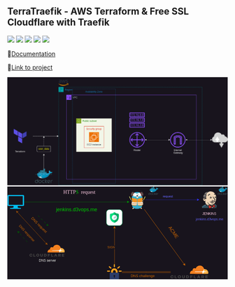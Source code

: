 ## TerraTraefik - AWS Terraform & Free SSL Cloudflare with Traefik 

![](https://img.shields.io/badge/Traefik%20Proxy-24A1C1.svg?style=for-the-badge&logo=Traefik-Proxy&logoColor=white)
![](https://img.shields.io/badge/Terraform-844FBA.svg?style=for-the-badge&logo=Terraform&logoColor=white)
![](https://img.shields.io/badge/Amazon%20Web%20Services-232F3E.svg?style=for-the-badge&logo=Amazon-Web-Services&logoColor=white)
![](https://img.shields.io/badge/Amazon%20EC2-FF9900.svg?style=for-the-badge&logo=Amazon-EC2&logoColor=white)
![](https://img.shields.io/badge/Cloudflare-F38020.svg?style=for-the-badge&logo=Cloudflare&logoColor=white)


📄[Documentation](https://dev.to/sharker3312/provision-aws-ec2-instances-with-terraform-and-set-up-docker-via-user-data-2ik7)

🔗[Link to project](https://github.com/Sharker3312/AWS-Projects/tree/main/TerraTraefik)

![](terraform/Architecture.png)
![](traefik.png)
